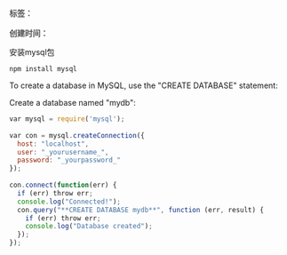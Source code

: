 <div style="color: red;padding: 16px 0; font-weight: 600;color: rgb(82 82 82); display: flex;gap: 10px;">
    <span>标签：</span>
    <Badge type="tip" text="前端" />
    <Badge type="tip" text="html" />
    <Badge type="tip" text="原子化" />
</div>

<div style="color: red; font-weight: 600;color: rgb(82 82 82);">
    <span>创建时间：</span>
    <Badge type="tip" text="2024-05-30" />
</div>

安装mysql包

```shell
npm install mysql
```

To create a database in MySQL, use the "CREATE DATABASE" statement:

Create a database named "mydb":

```js
var mysql = require('mysql');  
  
var con = mysql.createConnection({  
  host: "localhost",  
  user: "_yourusername_",  
  password: "_yourpassword_"  
});  
  
con.connect(function(err) {  
  if (err) throw err;  
  console.log("Connected!");  
  con.query("**CREATE DATABASE mydb**", function (err, result) {  
    if (err) throw err;  
    console.log("Database created");  
  });  
});
```
